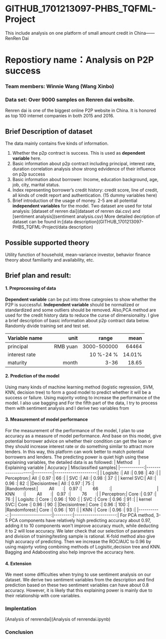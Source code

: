 # GITHUB_1701213097-PHBS_TQFML-Project
This include analysis on one platform of small amount credit in China——RenRen Dai
# Repostiory name：Analysis on P2P success 
### Team members: Winnie Wang (Wang Xinbo)
### Data set: Over 9000 samples on Renren dai website. 
Renren dai is one of the biggest online P2P website in China. It is honored as top 100 internet companies in both 2015 and 2016.

## Brief Description of dataset
The data mainly contains five kinds of information.
1.	Whether the p2p contract is success. This is used as **dependent variable** here.
2.	Basic information about p2p contract including principal, interest rate,
duration
correlation analysis show strong edvidence of their influence on p2p success
3.	Basic information about borrower: Income, education background, age, job, city, marital status.
4.	Index representing borrower’s credit history: credit score, line of credit, all kinds of credit report and authentication. (15 dummy variables here)
5.	Brief introduction of the usage of money. 
2-5 are all potential **independent variables** for the model.
Two dataset are used for total analysis: [dataset of renren dai](dataset of renren dai.csv) and [sentiment analysis](sentiment analysis.csv)
More detailed decription of dataset can be found in:[data description](GITHUB_1701213097-PHBS_TQFML-Project/data description)

## Possible supported theory
Utility function of household, mean-variance investor, behavior finance theory about familiarity and availability, etc.

## Brief plan and result:
#### 1. Preprocessing of data

**Dependent variable** can be put into three categroies to show whether the P2P is successful. 
**Independent variable** should be normalized or standardized and some outliers should be removed. Also,PCA method are used for the credit history data to reduce the curse of dimensionality. I give a brief description of basic information about p2p contract data below.
Randomly divide training set and test set.

| Variable name      |  unit  |  range     | mean  |
| -------------      |-------:|-----------:|------:|
| principal          |RMB yuan| 3000-500000| 64464 |
| interest rate      |        | 10 %-24 %  | 14.01%|
| maturity           |  month |    3-36    |  18.65|

#### 2. Prediction of the model 
Using many kinds of machine learning method (logistic regression, SVM, KNN, decision tree) to form a good model to predict whether it will be a success or failure. Using majority voting to increase the performance of the model. 
I also use bagging and 
For the fifth part of the data, I try to process them with sentiment analysis and I derive two variables from 


#### 3. Measurement of model performance
For the measurement of the performance of the model, I plan to use accuracy as a measure of model performance. And base on this model, give potential borrower advice on whether their condition can get the loan or they should increase interest rate or do something similar to attract more lenders. In this way, this platform can work better to match potential borrowers and lenders.
The predicting power is quiet high using these explaining variables, the detailed data is as followed:
                                      | Method      | Explaining variable | Accuracy | Misclassified samples|
                                      |------------:|--------------------:|---------:|---------------------:|
                                      |  Logisitc  :|         All        :|   0.98  :|         40          :|
                                      |  Perceptron:|         All        :|   0.97  :|         66          :|
                                      |  SVC       :|         All        :|   0.98  :|         37          :|
                                      |  kernel SVC:|         All        :|   0.96  :|         82          :|
                                      |Decisiontree:|         All        :|   0.97  :|         75          :|
                                      |Randomforest:|         All        :|   0.97  :|         66          :|
                                      |  KNN       :|         All        :|   0.97  :|         76          :|
                                      |  Perceptron:|         Core       :|   0.97  :|         76          :|
                                      |  Logisitc  :|         Core       :|   0.96  :|         100         :|
                                      |  SVC       :|         Core       :|   0.96  :|         91          :|
                                      |  kernel SVC:|         Core       :|   0.96  :|         90          :|
                                      |Decisiontree:|         Core       :|   0.96  :|         100         :|
                                      |Randomforest:|         Core       :|   0.96  :|         101         :|
                                      |  KNN       :|         Core       :|   0.96  :|         93          :|
                                      |-----------: |--------------------:|---------:|---------------------:|
For PCA method, 3-5 PCA components have relatively high predicting accuracy about 0.97, adding it to 10 components won't improve accuracy much, while deducting it to 2 will lose accuracy.
We later check that our selection of parameters and division of training/testing sample is rational.
K-fold method also give high accuracy of predicting.
Then we increase the ROC/AUC to 0.96 by using majorty voting combining methods of Logisitic,decision tree and KNN.
Bagging and Adaboosting also help improve the accuracy here.

#### 4. Extension
We meet some difficulties when trying to use sentiment analysis on our dataset. We derive two sentiment variables from the description and find prediction based on these two sentiment variables can have about 0.8 accuracy. However, it is likely that this explaining power is mainly due to their relationship with core variables.

### Implentation 
[Analysis of renrendai](Analysis of renrendai.ipynb)

### Conclusion
